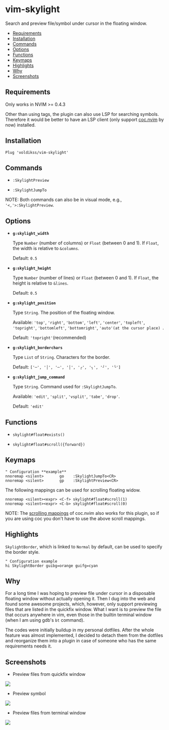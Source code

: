 # vim-skylight

Search and preview file/symbol under cursor in the floating window.

- [Requirements](#requirements)
- [Installation](#installation)
- [Commands](#commands)
- [Options](#options)
- [Functions](#functions)
- [Keymaps](#keymaps)
- [Highlights](#highlights)
- [Why](#why)
- [Screenshots](#screenshots)

## Requirements

Only works in NVIM >= 0.4.3

Other than using tags, the plugin can also use LSP for searching symbols.
Therefore it would be better to have an LSP client (only support
[coc.nvim](https://github.com/neoclide/coc.nvim) by now) installed.

## Installation

```vim
Plug 'voldikss/vim-skylight'
```

## Commands

- `:SkylightPreview`

- `:SkylightJumpTo`

NOTE: Both commands can also be in visual mode, e.g., `'<,'>:SkylightPreview`.

## Options

- **`g:skylight_width`**

  Type `Number` (number of columns) or `Float` (between 0 and 1). If `Float`,
  the width is relative to `&columns`.

  Default: `0.5`

- **`g:skylight_height`**

  Type `Number` (number of lines) or `Float` (between 0 and 1). If `Float`, the
  height is relative to `&lines`.

  Default: `0.5`

- **`g:skylight_position`**

  Type `String`. The position of the floating window.

  Available: `'top'`, `'right'`, `'bottom'`, `'left'`, `'center'`, `'topleft'`,
  `'topright'`, `'bottomleft'`, `'bottomright'`, `'auto'(at the cursor place) `.

  Default: `'topright'`(recommended)

- **`g:skylight_borderchars`**

  Type `List` of `String`. Characters for the border.

  Default: `['─', '│', '─', '│', '╭', '╮', '╯', '╰']`

- **`g:skylight_jump_command`**

  Type `String`. Command used for `:SkylightJumpTo`.

  Available: `'edit'`, `'split'`, `'vsplit'`, `'tabe'`, `'drop'`.

  Default: `'edit'`

## Functions

- `skylight#float#exists()`

- `skylight#float#scroll({forward})`

## Keymaps

```vim
" Configuration **example**
nnoremap <silent>       go    :SkylightJumpTo<CR>
nnoremap <silent>       gp    :SkylightPreview<CR>
```

The following mappings can be used for scrolling floating widow.

```vim
nnoremap <silent><expr> <C-f> skylight#float#scroll(1)
nnoremap <silent><expr> <C-b> skylight#float#scroll(0)
```

NOTE: The [scrolling mappings](https://github.com/neoclide/coc.nvim/#example-vim-configuration)
of coc.nvim also works for this plugin, so if you are using coc you don't have
to use the above scroll mappings.

## Highlights

`SkylightBorder`, which is linked to `Normal` by default, can be used to specify the border style.

```vim
" Configuration example
hi SkylightBorder guibg=orange guifg=cyan
```

## Why

For a long time I was hoping to preview file under cursor in a disposable
floating window without actually opening it. Then I dug into the web and
found some awesome projects, which, however, only support previewing files
that are listed in the quickfix window. What I want is to preview the file
that occurs anywhere in vim, even those in the builtin terminal window (when I am
using gdb's `bt` command).

The codes were initially buildup in my personal dotfiles. After the whole
feature was almost implemented, I decided to detach them from the dotfiles and
reorganize them into a plugin in case of someone who has the same requirements
needs it.

## Screenshots

- Preview files from quickfix window

![](https://user-images.githubusercontent.com/20282795/100506133-f4207780-31a7-11eb-9c69-30e8e254a2bb.gif)

- Preview symbol

![](https://user-images.githubusercontent.com/20282795/100506082-ef5bc380-31a7-11eb-9618-fd37ad03f7cb.gif)

- Preview files from terminal window

![](https://user-images.githubusercontent.com/20282795/100506148-f5ea3b00-31a7-11eb-820e-b2f6dcc3840e.gif)
